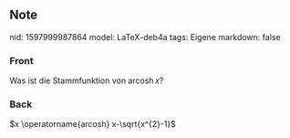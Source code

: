 ## Note
nid: 1597999987864
model: LaTeX-deb4a
tags: Eigene
markdown: false

### Front
Was ist die Stammfunktion von $\operatorname{arcosh} x$?

### Back
$x \operatorname{arcosh} x-\sqrt{x^{2}-1}$
